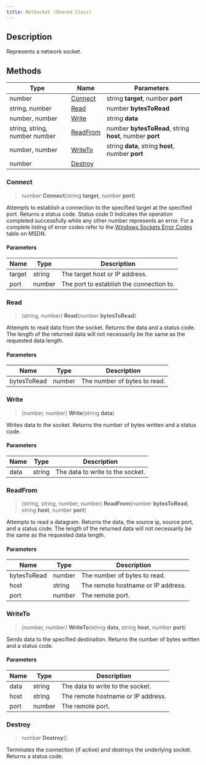 ```yaml
---
title: NetSocket (Shared Class)
---
```

## Description

Represents a network socket.

## Methods

| Type                          | Name                  | Parameters                                               |
| ----------------------------- | --------------------- | -------------------------------------------------------- |
| number                        | [Connect](#connect)   | string **target**, number **port**                       |
| string, number                | [Read](#read)         | number **bytesToRead**                                   |
| number, number                | [Write](#write)       | string **data**                                          |
| string, string, number number | [ReadFrom](#readfrom) | number **bytesToRead**, string **host**, number **port** |
| number, number                | [WriteTo](#writeto)   | string **data**, string **host**, number **port**        |
| number                        | [Destroy](#destroy)   |                                                          |

### Connect

> number **Connect**(string **target**, number **port**)

Attempts to establish a connection to the specified target at the specified port. Returns a status code. Status code 0 indicates the operation completed successfully while any other number represents an error. For a complete listing of error codes refer to the [Windows Sockets Error Codes](https://msdn.microsoft.com/en-us/library/windows/desktop/ms740668\(v=vs.85\).aspx) table on MSDN.

#### Parameters

| Name   | Type   | Description                              |
| ------ | ------ | ---------------------------------------- |
| target | string | The target host or IP address.           |
| port   | number | The port to establish the connection to. |

### Read

> (string, number) **Read**(number **bytesToRead**)

Attempts to read data from the socket. Returns the data and a status code. The length of the returned data will not necessarily be the same as the requested data length.

#### Parameters

| Name        | Type   | Description                  |
| ----------- | ------ | ---------------------------- |
| bytesToRead | number | The number of bytes to read. |

### Write

> (number, number) **Write**(string **data**)

Writes data to the socket. Returns the number of bytes written and a status code.

#### Parameters

| Name | Type   | Description                      |
| ---- | ------ | -------------------------------- |
| data | string | The data to write to the socket. |

### ReadFrom

> (string, string, number, number) **ReadFrom**(number **bytesToRead**, string **host**, number **port**)

Attempts to read a datagram. Returns the data, the source ip, source port, and a status code. The length of the returned data will not necessarily be the same as the requested data length.

#### Parameters

| Name        | Type   | Description                        |
| ----------- | ------ | ---------------------------------- |
| bytesToRead | number | The number of bytes to read.       |
| host        | string | The remote hostname or IP address. |
| port        | number | The remote port.                   |

### WriteTo

> (number, number) **WriteTo**(string **data**, string **host**, number **port**)

Sends data to the specified destination. Returns the number of bytes written and a status code.

#### Parameters

| Name | Type   | Description                        |
| ---- | ------ | ---------------------------------- |
| data | string | The data to write to the socket.   |
| host | string | The remote hostname or IP address. |
| port | number | The remote port.                   |

### Destroy

> number **Destroy**()

Terminates the connection (if active) and destroys the underlying socket. Returns a status code.
